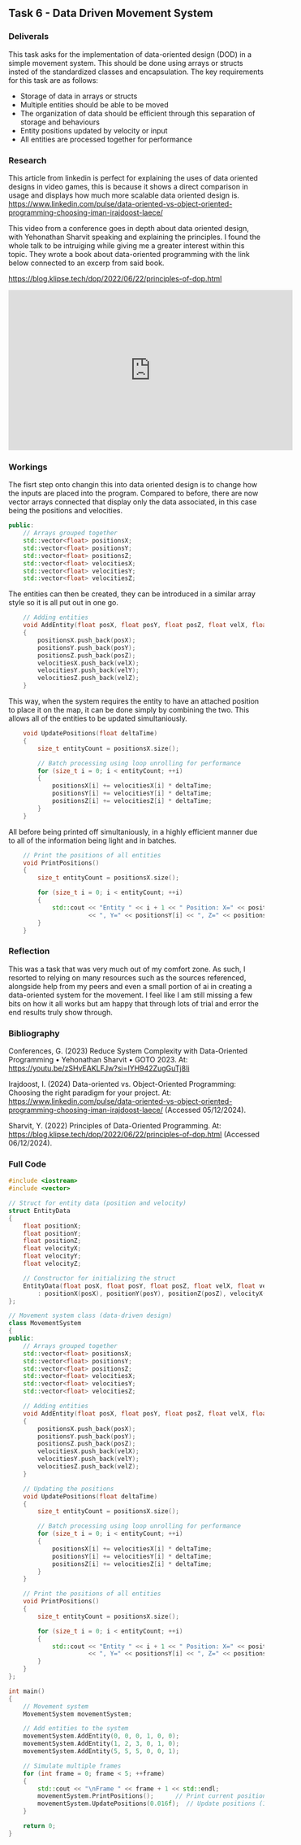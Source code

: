 ## Task 6 - Data Driven Movement System

### Deliverals
This task asks for the implementation of data-oriented design (DOD) in a simple movement system. This should be done using arrays or structs insted of the standardized classes and encapsulation.
The key requirements for this task are as follows:
* Storage of data in arrays or structs
* Multiple entities should be able to be moved
* The organization of data should be efficient through this separation of storage and behaviours
* Entity positions updated by velocity or input
* All entities are processed together for performance


### Research
This article from linkedin is perfect for explaining the uses of data oriented designs in video games, this is because it shows a direct comparison in usage and displays how much more scalable data oriented design is.
https://www.linkedin.com/pulse/data-oriented-vs-object-oriented-programming-choosing-iman-irajdoost-laece/

This video from a conference goes in depth about data oriented design, with Yehonathan Sharvit speaking and explaining the principles. I found the whole talk to be intruiging while giving me a greater interest within this topic. They wrote a book about data-oriented programming with the link below connected to an excerp from said book.

https://blog.klipse.tech/dop/2022/06/22/principles-of-dop.html

<iframe width="560" height="315" src="https://www.youtube.com/embed/zSHvEAKLFJw?si=8gq-wDaz_ay75-nQ" title="YouTube video player" frameborder="0" allow="accelerometer; autoplay; clipboard-write; encrypted-media; gyroscope; picture-in-picture; web-share" referrerpolicy="strict-origin-when-cross-origin" allowfullscreen></iframe>


### Workings
The fisrt step onto changin this into data oriented design is to change how the inputs are placed into the program. Compared to before, there are now vector arrays connected that display only the data associated, in this case being the positions and velocities.
``` cpp
public:
    // Arrays grouped together
    std::vector<float> positionsX;
    std::vector<float> positionsY;
    std::vector<float> positionsZ;
    std::vector<float> velocitiesX;
    std::vector<float> velocitiesY;
    std::vector<float> velocitiesZ;
```

The entities can then be created, they can be introduced in a similar array style so it is all put out in one go.
``` cpp
    // Adding entities
    void AddEntity(float posX, float posY, float posZ, float velX, float velY, float velZ)
    {
        positionsX.push_back(posX);
        positionsY.push_back(posY);
        positionsZ.push_back(posZ);
        velocitiesX.push_back(velX);
        velocitiesY.push_back(velY);
        velocitiesZ.push_back(velZ);
    }
```

This way, when the system requires the entity to have an attached position to place it on the map, it can be done simply by combining the two. This allows all of the entities to be updated simultaniously.
``` cpp
    void UpdatePositions(float deltaTime)
    {
        size_t entityCount = positionsX.size();

        // Batch processing using loop unrolling for performance
        for (size_t i = 0; i < entityCount; ++i)
        {
            positionsX[i] += velocitiesX[i] * deltaTime;
            positionsY[i] += velocitiesY[i] * deltaTime;
            positionsZ[i] += velocitiesZ[i] * deltaTime;
        }
    }
```

All before being printed off simultaniously, in a highly efficient manner due to all of the information being light and in batches.
``` cpp
    // Print the positions of all entities
    void PrintPositions()
    {
        size_t entityCount = positionsX.size();

        for (size_t i = 0; i < entityCount; ++i)
        {
            std::cout << "Entity " << i + 1 << " Position: X=" << positionsX[i]
                      << ", Y=" << positionsY[i] << ", Z=" << positionsZ[i] << std::endl;
        }
    }
```


### Reflection
This was a task that was very much out of my comfort zone. As such, I resorted to relying on many resources such as the sources referenced, alongside help from my peers and even a small portion of ai in creating a data-oriented system for the movement. I feel like I am still missing a few bits on how it all works but am happy that through lots of trial and error the end results truly show through. 


### Bibliography

Conferences, G. (2023) Reduce System Complexity with Data-Oriented Programming • Yehonathan Sharvit • GOTO 2023. At: https://youtu.be/zSHvEAKLFJw?si=IYH942ZugGuTj8Ii

Irajdoost, I. (2024) Data-oriented vs. Object-Oriented Programming: Choosing the right paradigm for your project. At: https://www.linkedin.com/pulse/data-oriented-vs-object-oriented-programming-choosing-iman-irajdoost-laece/ (Accessed  05/12/2024).

Sharvit, Y. (2022) Principles of Data-Oriented Programming. At: https://blog.klipse.tech/dop/2022/06/22/principles-of-dop.html (Accessed  06/12/2024).



### Full Code
```cpp
#include <iostream>
#include <vector>

// Struct for entity data (position and velocity)
struct EntityData
{
    float positionX;
    float positionY;
    float positionZ;
    float velocityX;
    float velocityY;
    float velocityZ;

    // Constructor for initializing the struct
    EntityData(float posX, float posY, float posZ, float velX, float velY, float velZ)
        : positionX(posX), positionY(posY), positionZ(posZ), velocityX(velX), velocityY(velY), velocityZ(velZ) {}
};

// Movement system class (data-driven design)
class MovementSystem
{
public:
    // Arrays grouped together
    std::vector<float> positionsX;
    std::vector<float> positionsY;
    std::vector<float> positionsZ;
    std::vector<float> velocitiesX;
    std::vector<float> velocitiesY;
    std::vector<float> velocitiesZ;

    // Adding entities
    void AddEntity(float posX, float posY, float posZ, float velX, float velY, float velZ)
    {
        positionsX.push_back(posX);
        positionsY.push_back(posY);
        positionsZ.push_back(posZ);
        velocitiesX.push_back(velX);
        velocitiesY.push_back(velY);
        velocitiesZ.push_back(velZ);
    }

    // Updating the positions
    void UpdatePositions(float deltaTime)
    {
        size_t entityCount = positionsX.size();

        // Batch processing using loop unrolling for performance
        for (size_t i = 0; i < entityCount; ++i)
        {
            positionsX[i] += velocitiesX[i] * deltaTime;
            positionsY[i] += velocitiesY[i] * deltaTime;
            positionsZ[i] += velocitiesZ[i] * deltaTime;
        }
    }

    // Print the positions of all entities
    void PrintPositions()
    {
        size_t entityCount = positionsX.size();

        for (size_t i = 0; i < entityCount; ++i)
        {
            std::cout << "Entity " << i + 1 << " Position: X=" << positionsX[i]
                      << ", Y=" << positionsY[i] << ", Z=" << positionsZ[i] << std::endl;
        }
    }
};

int main()
{
    // Movement system
    MovementSystem movementSystem;

    // Add entities to the system
    movementSystem.AddEntity(0, 0, 0, 1, 0, 0);
    movementSystem.AddEntity(1, 2, 3, 0, 1, 0);
    movementSystem.AddEntity(5, 5, 5, 0, 0, 1);

    // Simulate multiple frames
    for (int frame = 0; frame < 5; ++frame)
    {
        std::cout << "\nFrame " << frame + 1 << std::endl;
        movementSystem.PrintPositions();      // Print current positions
        movementSystem.UpdatePositions(0.016f);  // Update positions (16ms per frame)
    }

    return 0;
}
```
